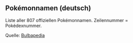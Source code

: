 ## Pokémonnamen (deutsch)

Liste aller 807 offiziellen Pokémonnamen. Zeilennummer = Pokédexnummer.

Quelle: [Bulbapedia](https://bulbapedia.bulbagarden.net/wiki/List_of_German_Pok%C3%A9mon_names)